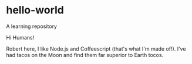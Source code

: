 # hello-world
A learning repository

Hi Humans!

Robert here, I like Node.js and Coffeescript (that's what I'm made of!).
I've had tacos on the Moon and find them far superior to Earth tocos.
